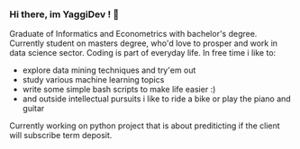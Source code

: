 ### Hi there, im YaggiDev ! 👋
Graduate of Informatics and Econometrics with bachelor's degree. Currently student on masters degree, who'd love to prosper and work in data science sector. Coding is part of everyday life.
In free time i like to:
- explore data mining techniques and try'em out
- study various machine learning topics
- write some simple bash scripts to make life easier :)
- and outside intellectual pursuits i like to ride a bike or play the piano and guitar

Currently working on python project that is about prediticting if the client will subscribe term deposit.

<!--
**YaggiDev/YaggiDev** is a ✨ _special_ ✨ repository because its `README.md` (this file) appears on your GitHub profile.

Here are some ideas to get you started:

- 🔭 I’m currently working on ...
- 🌱 I’m currently learning ...
- 👯 I’m looking to collaborate on ...
- 🤔 I’m looking for help with ...
- 💬 Ask me about ...
- 📫 How to reach me: ...
- 😄 Pronouns: ...
- ⚡ Fun fact: ...
-->
